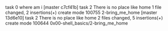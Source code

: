 task 0 where am i
[master c7cf41b] task 2 There is no place like home
 1 file changed, 2 insertions(+)
 create mode 100755 2-bring_me_home
[master 13d6e10] task 2 There is no place like home
 2 files changed, 5 insertions(+)
 create mode 100644 0x00-shell_basics/2-bring_me_home
